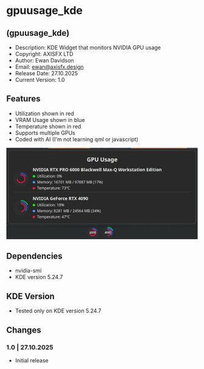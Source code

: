 # gpuusage_kde

## (gpuusage_kde)

* Description: KDE Widget that monitors NVIDIA GPU usage
* Copyright: AXISFX LTD
* Author: Ewan Davidson
* Email: ewan@axisfx.design
* Release Date: 27.10.2025
* Current Version: 1.0

## Features

* Utilization shown in red
* VRAM Usage shown in blue
* Temperature shown in red
* Supports multiple GPUs
* Coded with AI (I'm not learning qml or javascript)

![Alt text](./preview.jpg)

## Dependencies

* nvidia-smi
* KDE version 5.24.7

## KDE Version

* Tested only on KDE version 5.24.7

## Changes

### 1.0  |  27.10.2025

* Initial release